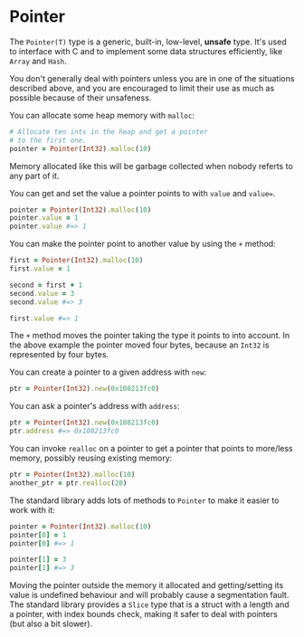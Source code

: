 # Pointer

The `Pointer(T)` type is a generic, built-in, low-level, **unsafe** type. It's used to interface with C and to implement some data structures efficiently, like `Array` and `Hash`.

You don't generally deal with pointers unless you are in one of the situations described above, and you are encouraged to limit their use as much as possible because of their unsafeness.

You can allocate some heap memory with `malloc`:

```ruby
# Allocate ten ints in the heap and get a pointer
# to the first one.
pointer = Pointer(Int32).malloc(10)
```

Memory allocated like this will be garbage collected when nobody referts to any part of it.

You can get and set the value a pointer points to with `value` and `value=`.

```ruby
pointer = Pointer(Int32).malloc(10)
pointer.value = 1
pointer.value #=> 1
```

You can make the pointer point to another value by using the `+` method:

```ruby
first = Pointer(Int32).malloc(10)
first.value = 1

second = first + 1
second.value = 3
second.value #=> 3

first.value #=> 1
```

The `+` method moves the pointer taking the type it points to into account. In the above example the pointer moved four bytes, because an `Int32` is represented by four bytes.

You can create a pointer to a given address with `new`:

```ruby
ptr = Pointer(Int32).new(0x108213fc0)
```

You can ask a pointer's address with `address`:

```ruby
ptr = Pointer(Int32).new(0x108213fc0)
ptr.address #=> 0x108213fc0
```

You can invoke `realloc` on a pointer to get a pointer that points to more/less memory, possibly reusing existing memory:

```ruby
ptr = Pointer(Int32).malloc(10)
another_ptr = ptr.realloc(20)
```

The standard library adds lots of methods to `Pointer` to make it easier to work with it:

```ruby
pointer = Pointer(Int32).malloc(10)
pointer[0] = 1
pointer[0] #=> 1

pointer[1] = 3
pointer[1] #=> 3
```

Moving the pointer outside the memory it allocated and getting/setting its value is undefined behaviour and will probably cause a segmentation fault. The standard library provides a `Slice` type that is a struct with a length and a pointer, with index bounds check, making it safer to deal with pointers (but also a bit slower).
